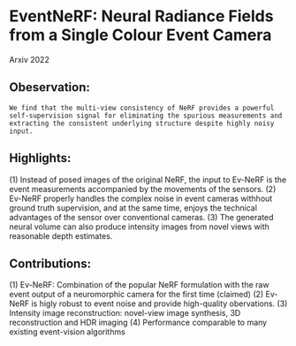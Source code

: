 # EventNeRF: Neural Radiance Fields from a Single Colour Event Camera

Arxiv 2022

## Obeservation:
	We find that the multi-view consistency of NeRF provides a powerful self-supervision signal for eliminating the spurious measurements and extracting the consistent underlying structure despite highly noisy input.

## Highlights:
(1) Instead of posed images of the original NeRF, the input to Ev-NeRF is the event measurements accompanied by the movements of the sensors.
(2) Ev-NeRF properly handles the complex noise in event cameras withhout ground truth supervision, and at the same time, enjoys the technical advantages of the sensor over conventional cameras.
(3) The generated neural volume can also produce intensity images from novel views with reasonable depth estimates.
	
## Contributions:
(1) Ev-NeRF: Combination of the popular NeRF formulation with the raw event output of a neuromorphic camera for the first time (claimed)
(2) Ev-NeRF is higly robust to event noise and provide high-quality obervations.
(3) Intensity image reconstruction: novel-view image synthesis, 3D reconstruction and HDR imaging
(4) Performance comparable to many existing event-vision algorithms 
